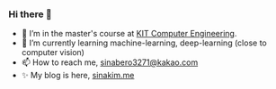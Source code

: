 ### Hi there 👋

- 🔭 I’m in the master's course at [KIT Computer Engineering](https://cam.kumoh.ac.kr/cam/index.do).
- 🌱 I’m currently learning machine-learning, deep-learning (close to computer vision)
- 📫 How to reach me, sinabero3271@kakao.com
- ✨ My blog is here, [sinakim.me](https://sinakim.me)

<!--
**sina-Kim/sina-Kim** is a ✨ _special_ ✨ repository because its `README.md` (this file) appears on your GitHub profile.

Here are some ideas to get you started:

- 🔭 I’m currently working on ...
- 🌱 I’m currently learning ...
- 👯 I’m looking to collaborate on ...
- 🤔 I’m looking for help with ...
- 💬 Ask me about ...
- 📫 How to reach me: ...
- 😄 Pronouns: ...
- ⚡ Fun fact: ...
-->
